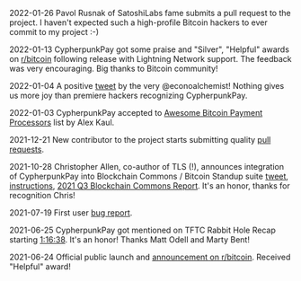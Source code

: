 
2022-01-26 Pavol Rusnak of SatoshiLabs fame submits a pull request to the project. I haven't expected such a high-profile Bitcoin hackers to ever commit to my project :-)

2022-01-13 CypherpunkPay got some praise and "Silver", "Helpful" awards on [r/bitcoin](https://www.reddit.com/r/Bitcoin/comments/s31tiw/ann_cypherpunkpay_a_lightweight_alternative_to/) following release with Lightning Network support. The feedback was very encouraging. Big thanks to Bitcoin community!

2022-01-04 A positive [tweet](https://twitter.com/econoalchemist/status/1478233861112799233) by the very @econoalchemist! Nothing gives us more joy than premiere hackers recognizing CypherpunkPay.

2022-01-03 CypherpunkPay accepted to [Awesome Bitcoin Payment Processors](https://github.com/alexk111/awesome-bitcoin-payment-processors) list by Alex Kaul.

2021-12-21 New contributor to the project starts submitting quality [pull requests](https://github.com/CypherpunkPay/CypherpunkPay/pull/8).

2021-10-28 Christopher Allen, co-author of TLS (!), announces integration of CypherpunkPay into Blockchain Commons / Bitcoin Standup suite [tweet](https://twitter.com/ChristopherA/status/1453799773140512768?s=20), [instructions](https://www.higithub.com/BlockchainCommons/repo/Bitcoin-Standup-Scripts), [2021 Q3 Blockchain Commons Report](https://www.blockchaincommons.com/quarterlies/Q3-2021-Report/). It's an honor, thanks for recognition Chris!

2021-07-19 First user [bug report](https://github.com/CypherpunkPay/CypherpunkPay/issues/1).

2021-06-25 CypherpunkPay got mentioned on TFTC Rabbit Hole Recap starting [1:16:38](https://youtu.be/4QMwCn_rOWo?t=4598). It's an honor! Thanks Matt Odell and Marty Bent!

2021-06-24 Official public launch and [announcement on r/bitcoin](https://www.reddit.com/r/Bitcoin/comments/o6x2o7/cypherpunkpay_a_new_lightweight_alternative_to/). Received "Helpful" award!
